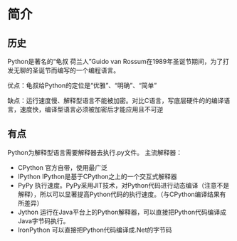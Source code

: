 # 简介
## 历史
Python是著名的“龟叔 荷兰人”Guido van Rossum在1989年圣诞节期间，为了打发无聊的圣诞节而编写的一个编程语言。

优点：龟叔给Python的定位是“优雅”、“明确”、“简单”

缺点：运行速度慢、解释型语言不能被加密。对比C语言，写底层硬件的的编译语言，速度快，编译型语言必须被加密后才能应用且不可逆


## 有点
Python为解释型语言需要解释器去执行.py文件。 
主流解释器：
- CPython 官方自带，使用最广泛
- IPython  IPython是基于CPython之上的一个交互式解释器
- PyPy  执行速度。PyPy采用JIT技术，对Python代码进行动态编译（注意不是解释），所以可以显著提高Python代码的执行速度。（与CPython编译结果有所差异）
- Jython 运行在Java平台上的Python解释器，可以直接把Python代码编译成Java字节码执行。
- IronPython 可以直接把Python代码编译成.Net的字节码